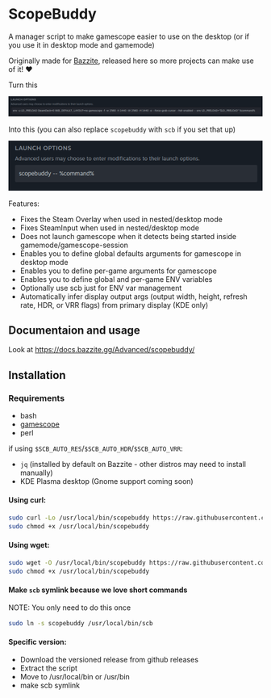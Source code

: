 # ScopeBuddy
A manager script to make gamescope easier to use on the desktop (or if you use it in desktop mode and gamemode)

Originally made for [Bazzite](https://bazzite.gg), released here so more projects can make use of it! ❤️

Turn this

![gamescope Launch Options](/repo_content/launch_options_gamescope.png?raw=true "gamescope Launch Options")

Into this (you can also replace `scopebuddy` with `scb` if you set that up)

![scopebuddy Launch Options](/repo_content/launch_options_scopebuddy.png?raw=true "scopebuddy Launch Options")

Features:
* Fixes the Steam Overlay when used in nested/desktop mode
* Fixes SteamInput when used in nested/desktop mode
* Does not launch gamescope when it detects being started inside gamemode/gamescope-session
* Enables you to define global defaults arguments for gamescope in desktop mode
* Enables you to define per-game arguments for gamescope
* Enables you to define global and per-game ENV variables
* Optionally use scb just for ENV var management
* Automatically infer display output args (output width, height, refresh rate, HDR, or VRR flags) from primary display (KDE only)

## Documentaion and usage
Look at https://docs.bazzite.gg/Advanced/scopebuddy/

## Installation

### Requirements
* bash
* [gamescope](https://github.com/ValveSoftware/gamescope)
* perl

if using `$SCB_AUTO_RES`/`$SCB_AUTO_HDR`/`$SCB_AUTO_VRR`:
* `jq` (installed by default on Bazzite - other distros may need to install manually)
* KDE Plasma desktop (Gnome support coming soon)

#### Using curl:
```bash
sudo curl -Lo /usr/local/bin/scopebuddy https://raw.githubusercontent.com/HikariKnight/ScopeBuddy/refs/heads/main/bin/scopebuddy
sudo chmod +x /usr/local/bin/scopebuddy
```

#### Using wget:
```bash
sudo wget -O /usr/local/bin/scopebuddy https://raw.githubusercontent.com/HikariKnight/ScopeBuddy/refs/heads/main/bin/scopebuddy
sudo chmod +x /usr/local/bin/scopebuddy
```

#### Make `scb` symlink because we love short commands
NOTE: You only need to do this once

```bash
sudo ln -s scopebuddy /usr/local/bin/scb
```

#### Specific version:
* Download the versioned release from github releases
* Extract the script
* Move to /usr/local/bin or /usr/bin
* make scb symlink
